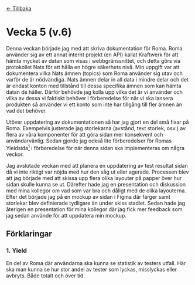 [← Tillbaka](../README.md)

# Vecka 5 (v.6)

Denna veckan började jag med att skriva dokumentation för Roma. Roma använder sig av ett annat internt projekt (en API) kallat Kraftwerk för att hämta mycket av datan som visas i webbgränssnittet, och detta görs via protokollet Nats för att hålla en högre säkerhets nivå. Min uppgift var att dokumentera vilka Nats ämnen (topics) som Roma använder sig utav och varför de är nödvändiga. Nats ämnen delar in all data i mindre delar och det är endast konton med tillstånd till dessa specifika ämnen som kan hämta datan de håller. Därför behövde jag kolla upp vilka det är vi använder och vilka av dessa vi faktiskt behöver i förberedelse för när vi ska lansera produkten så använder vi ett konto som inte har tillgång till fler ämnen än vad det behöver.

Utöver uppdatering av dokumentationen så har jag gjort en del små fixar på Roma. Exempelvis justerade jag storlekarna (avstånd, text storlek, osv.) av flera av våra komponenter för att göra sidan mer konsekvent och användarvänlig. Sedan gjorde jag också lite förberedelser för Romas Yieldsida[<sup>1</sup>](#1-yield) i förberedelse för när denna sidan ska implementeras om några veckor.

Jag avslutade veckan med att planera en uppdatering av test resultat sidan då vi inte riktigt var nöjda med hur den såg ut eller agerade. Processen blev att jag började med att skissa upp flera olika layouter på papper över hur sidan skulle kunna se ut. Därefter hade jag en presentation och diskussion med mina kollegor om vad som var bra och dåligt med de olika layouterna. Efter det började jag på en mockup av sidan i Figma där färger samt storlekar blev definierade tydligare än under skiss stadiet. Sedan hade jag återigen en presentation för mina kollegor där jag fick mer feedback som jag sedan använde för att uppdatera min mockup.

## Förklaringar

### 1. Yield

En del av Roma där användarna ska kunna se statistik av testers utfall. Här ska man kunna se hur stor andel av tester som lyckas, misslyckas eller avbryts. Både totalt och över tid.

